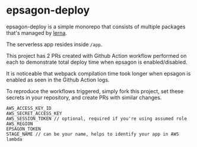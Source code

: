 # epsagon-deploy

epsagon-deploy is a simple monorepo that consists of multiple packages that's managed by [lerna](https://github.com/lerna/lerna).

The serverless app resides inside `/app`.

This project has 2 PRs created with Github Action workflow performed on each to demonstrate total deploy time when epsagon is enabled/disabled.

It is noticeable that webpack compilation time took longer when epsagon is enabled as seen in the Github Action logs.

To reproduce the workflows triggered, simply fork this project, set these secrets in your repository, and create PRs with similar changes.

```
AWS_ACCESS_KEY_ID
AWS_SECRET_ACCESS_KEY
AWS_SESSION_TOKEN // optional, required if you're using assumed role
AWS_REGION
EPSAGON_TOKEN
STAGE_NAME // can be your name, helps to identify your app in AWS lambda
```

